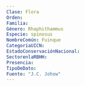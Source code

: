 ```yaml
---
Clase: Flora
Orden: 
Familia: 
Género: Rhaphithammus
Especie: spinosus
NombreComún: Fuinque
CategoríaUICN: 
EstadoConservaciónNacional: 
SectorenlaRBHH: 
Presencia: 
TipoDeDato: 
Fuente: "J.C. Johow"
---
```

